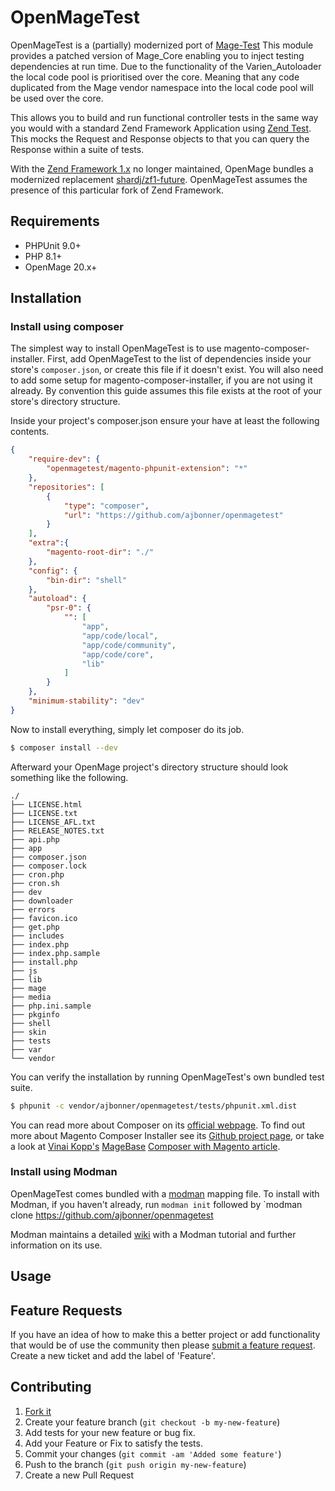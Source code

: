 OpenMageTest
========

OpenMageTest is a (partially) modernized port of [Mage-Test](https://github.com/MageTest/Mage-Test) 
This module provides a patched version of Mage_Core enabling you to inject testing dependencies at run time. Due to the functionality of the Varien_Autoloader the local code pool is prioritised over the core. Meaning that any code duplicated from the Mage vendor namespace into the local code pool will be used over the core.

This allows you to build and run functional controller tests in the same way you would with a standard Zend Framework Application using [Zend Test](https://framework.zend.com/manual/1.12/en/zend.test.html). This mocks the Request and Response objects to that you can query the Response within a suite of tests.

With the [Zend Framework 1.x](https://framework.zend.com/manual/1.12/en/manual.html) no longer maintained, OpenMage bundles a modernized replacement [shardj/zf1-future](https://github.com/shardj/zf1-future). OpenMageTest assumes the presence of this particular fork of Zend Framework.

## Requirements

* PHPUnit 9.0+
* PHP 8.1+
* OpenMage 20.x+

## Installation

### Install using composer

The simplest way to install OpenMageTest is to use magento-composer-installer. First, add OpenMageTest to the list of dependencies inside your store's `composer.json`, or create this file if it doesn't exist. You will also need to add some setup for magento-composer-installer, if you are not using it already. By convention this guide assumes this file exists at the root of your store's directory structure.

Inside your project's composer.json ensure your have at least the following contents.

```json
{
    "require-dev": {
        "openmagetest/magento-phpunit-extension": "*"
    },
    "repositories": [
	    {
	        "type": "composer",
	        "url": "https://github.com/ajbonner/openmagetest"
	    }
    ],
    "extra":{
        "magento-root-dir": "./"
    },
    "config": {
        "bin-dir": "shell"
    },
    "autoload": {
        "psr-0": {
            "": [
                "app",
                "app/code/local",
                "app/code/community",
                "app/code/core",
                "lib"
            ]
        }
    },
    "minimum-stability": "dev"
}
```

Now to install everything, simply let composer do its job.

```bash
$ composer install --dev
```

Afterward your OpenMage project's directory structure should look something like the following.

	./
	├── LICENSE.html
	├── LICENSE.txt
	├── LICENSE_AFL.txt
	├── RELEASE_NOTES.txt
	├── api.php
	├── app
	├── composer.json
	├── composer.lock
	├── cron.php
	├── cron.sh
	├── dev
	├── downloader
	├── errors
	├── favicon.ico
	├── get.php
	├── includes
	├── index.php
	├── index.php.sample
	├── install.php
	├── js
	├── lib
	├── mage
	├── media
	├── php.ini.sample
	├── pkginfo
	├── shell
	├── skin
	├── tests
	├── var
	└── vendor

You can verify the installation by running OpenMageTest's own bundled test suite.

```bash
$ phpunit -c vendor/ajbonner/openmagetest/tests/phpunit.xml.dist
```

You can read more about Composer on its [official webpage](http://getcomposer.org). To find out more about Magento Composer Installer see its [Github project page](https://github.com/magento-hackathon/magento-composer-installer), or take a look at [Vinai Kopp's](http://twitter.com/VinaiKopp) [MageBase](http://www.magebase.com) [Composer with Magento article](http://magebase.com/magento-tutorials/composer-with-magento/).

### Install using Modman
OpenMageTest comes bundled with a [modman](https://github.com/colinmollenhour/modman) mapping file. To install with Modman, if you haven't already, run `modman init` followed by `modman clone https://github.com/ajbonner/openmagetest

Modman maintains a detailed [wiki](https://github.com/colinmollenhour/modman/wiki/) with a Modman tutorial and further information on its use. 

## Usage

## Feature Requests

If you have an idea of how to make this a better project or add functionality that would be of use the community then please [submit a feature request](https://github.com/MageTest/Mage-Test/issues). Create a new ticket and add the label of 'Feature'.

## Contributing

1. [Fork it](https://github.com/ajbonner/openmagetest/fork_select)
2. Create your feature branch (`git checkout -b my-new-feature`)
3. Add tests for your new feature or bug fix.
4. Add your Feature or Fix to satisfy the tests.
5. Commit your changes (`git commit -am 'Added some feature'`)
6. Push to the branch (`git push origin my-new-feature`)
7. Create a new Pull Request

